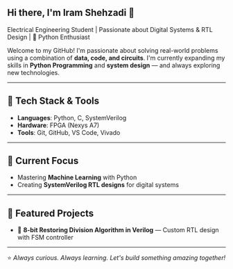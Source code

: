 ## Hi there, I'm Iram Shehzadi 👋

Electrical Engineering Student | Passionate about Digital Systems & RTL Design | 🐍 Python Enthusiast  

Welcome to my GitHub! I'm passionate about solving real-world problems using a combination of **data, code, and circuits**. I'm currently expanding my skills in **Python Programming** and **system design** — and always exploring new technologies.

---

## 🔧 Tech Stack & Tools
- **Languages**: Python, C, SystemVerilog 
- **Hardware**: FPGA (Nexys A7)
- **Tools**: Git, GitHub, VS Code, Vivado   

---

## 🧠 Current Focus
- Mastering **Machine Learning** with Python    
- Creating **SystemVerilog RTL designs** for digital systems

---

## 📌 Featured Projects
- 🔄 **8-bit Restoring Division Algorithm in Verilog** — Custom RTL design with FSM controller  

---

⭐️ *Always curious. Always learning. Let's build something amazing together!*
